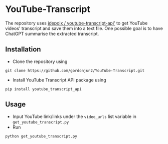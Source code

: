 # YouTube-Transcript
The repository uses [jdepoix / youtube-transcript-api'](https://github.com/jdepoix/youtube-transcript-api) to get YouTube videos' transcript and save them into a text file. One possible goal is to have ChatGPT summarise the extracted transcript.

## Installation
- Clone the repository using
```
git clone https://github.com/gordonjun2/YouTube-Transcript.git
```
- Install YouTube Transcript API package using
```
pip install youtube_transcript_api
```

## Usage
- Input YouTube link/links under the `video_urls` list variable in `get_youtube_transcript.py`
- Run
```
python get_youtube_transcript.py
```
